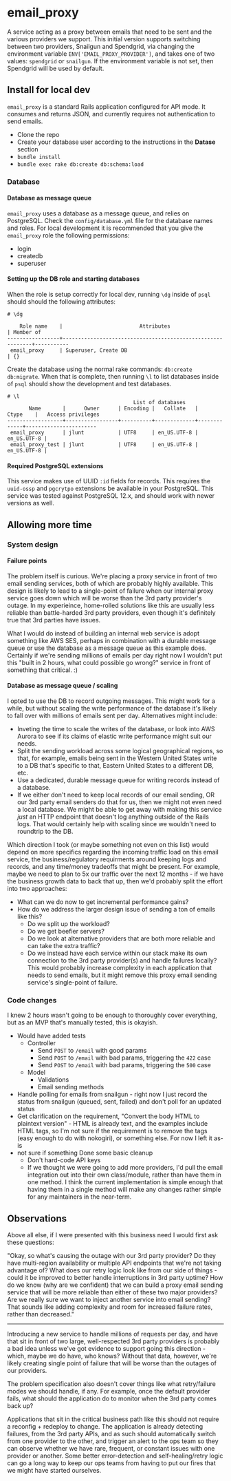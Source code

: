 # email_proxy

A service acting as a proxy between emails that need to be sent and the various
providers we support. This initial version supports switching between two
providers, Snailgun and Spendgrid, via changing the environment variable
`ENV['EMAIL_PROXY_PROVIDER']`, and takes one of two values: `spendgrid` or
`snailgun`. If the environment variable is not set, then  Spendgrid will be
used by default.

## Install for local dev

`email_proxy` is a standard Rails application configured for API mode. It
consumes and returns JSON, and currently requires not authentication to send
emails.

* Clone the repo
* Create your database user according to the instructions in the **Datase**
  section
* `bundle install`
* `bundle exec rake db:create db:schema:load`

### Database

#### Database as message queue

`email_proxy` uses a database as a message queue, and relies on PostgreSQL.
Check the `config/database.yml` file for the database names and roles. For local
development it is recommended that you give the `email_proxy` role the following
permissions:

* login
* createdb
* superuser

#### Setting up the DB role and starting databases

When the role is setup correctly for local dev, running `\dg` inside of `psql`
should should the following attributes:

```plaintext
# \dg

    Role name    |                         Attributes                         | Member of
-----------------+------------------------------------------------------------+-----------
 email_proxy     | Superuser, Create DB                                       | {}
```

Create the database using the normal rake commands: `db:create db:migrate`.
When that is complete, then running `\l` to list databases inside of `psql`
should show the development and test databases.

```plaintext
# \l
                                         List of databases
       Name       |      Owner      | Encoding |   Collate   |    Ctype    |   Access privileges
------------------+-----------------+----------+-------------+-------------+-----------------------
 email_proxy      | jlunt           | UTF8     | en_US.UTF-8 | en_US.UTF-8 |
 email_proxy_test | jlunt           | UTF8     | en_US.UTF-8 | en_US.UTF-8 |
```

#### Required PostgreSQL extensions

This service makes use of UUID `:id` fields for records. This requires the
`uuid-ossp` and `pgcrytpo` extensions be available in your PostgreSQL. This
service was tested against PostgreSQL 12.x, and should work with newer versions
as well.

## Allowing more time

### System design

#### Failure points

The problem itself is curious. We're placing a proxy service in front of two
email sending services, both of which are probably highly available. This design
is likely to lead to a single-point of failure when our internal proxy service
goes down which will be worse than the 3rd party provider's outage. In my
experieince, home-rolled solutions like this are usually less reliable than
battle-harded 3rd party providers, even though it's definitely true that 3rd
parties have issues.

What I would do instead of building an internal web service is adopt something
like AWS SES, perhaps in combination with a durable message queue or use the
database as a message queue as this example does. Certainly if we're sending
millions of emails per day right now I wouldn't put this "built in 2 hours, what
could possible go wrong?" service in front of something that critical. :)

#### Database as message queue / scaling

I opted to use the DB to record outgoing messages. This might work for a while,
but without scaling the write performance of the database it's likely to fall
over with millions of emails sent per day. Alternatives might include:

* Inveting the time to scale the writes of the database, or look into AWS Aurora
  to see if its claims of elastic write performance might suit our needs.
* Split the sending workload across some logical geographical regions, so that,
  for example, emails being sent in the Western United States write to a DB
    that's specific to that, Eastern United States to a different DB, etc.
* Use a dedicated, durable message queue for writing records instead of a
  database.
* If we either don't need to keep local records of our email sending, OR our 3rd
  party email senders do that for us, then we might not even need a local
  database. We might be able to get away with making this service _just_ an HTTP
  endpoint that doesn't log anything outside of the Rails logs. That would
  certainly help with scaling since we wouldn't need to roundtrip to the DB.

Which direction I took (or maybe something not even on this list) would depend
on more specifics regarding the incoming traffic load on this email service, the
business/regulatory requirments around keeping logs and records, and any
time/money tradeoffs that might be present. For example, maybe we need to plan
to 5x our traffic over the next 12 months - if we have the business growth data
to back that up, then we'd probably split the effort into two approaches:

* What can we do now to get incremental performance gains?
* How do we address the larger design issue of sending a ton of emails like
this?
  * Do we split up the workload?
  * Do we get beefier servers?
  * Do we look at alternative providers that are both more reliable and can take
    the extra traffic?
  * Do we instead have each service within our stack make its own connection to
    the 3rd party provider(s) and handle failures locally? This would probably
    increase complexity in each application that needs to send emails, but it
    might remove this proxy email sending service's single-point of failure.

### Code changes

I knew 2 hours wasn't going to be enough to thoroughly cover everything, but as
an MVP that's manually tested, this is okayish.

* Would have added tests
  * Controller
    * Send `POST` to `/email` with good params
    * Send `POST` to `/email` with bad params, triggering the `422` case
    * Send `POST` to `/email` with bad params, triggering the `500` case
  * Model
    * Validations
    * Email sending methods
* Handle polling for emails from snailgun - right now I just record the status
  from snailgun (queued, sent, failed) and don't poll for an updated status
* Get clarification on the requirement, "Convert the body HTML to plaintext
  version" - HTML is already text, and the examples include HTML tags, so I'm
  not sure if the requirement is to remove the tags (easy enough to do with
  nokogiri), or something else. For now I left it as-is
* not sure if something Done some basic cleanup
  * Don't hard-code API keys
  * If we thought we were going to add more providers, I'd pull the email
    integration out into their own class/module, rather than have them in one
    method. I think the current implementation is simple enough that having them
    in a single method will make any changes rather simple for any maintainers
    in the near-term.

## Observations

Above all else, if I were presented with this business need I would first ask
these questions:

"Okay, so what's causing the outage with our 3rd party provider? Do they have
multi-region availability or multiple API endpoints that we're not taking
advantage of? What does our retry logic look like from our side of things -
could it be improved to better handle interruptions in 3rd party uptime? How do
we know (why are we confident) that we can build a proxy email sending service
that will be more reliable than either of these two major providers? Are we
really sure we want to inject another service into email sending? That sounds
like adding complexity and room for increased failure rates, rather than
decreased."

---

Introducing a new service to handle millions of requests per day, and have that
sit in front of two large, well-respected 3rd party providers is probably a bad
idea unless we've got evidence to support going this direction - which, maybe we
do have, who knows? Without that data, however, we're likely creating single
point of failure that will be worse than the outages of our providers.

The problem specification also doesn't cover things like what retry/failure
modes we should handle, if any. For example, once the default provider fails,
what should the application do to monitor when the 3rd party comes back up?

Applications that sit in the critical business path like this should not require
a reconfig + redeploy to change. The application is already detecting failures,
from the 3rd party APIs, and as such should automatically switch from one
provider to the other, and trigger an alert to the ops team so they can observe
whether we have rare, frequent, or constant issues with one provider or another.
Some better error-detection and self-healing/retry logic can go a long way to
keep our ops teams from having to put our fires that we might have started
ourselves.
